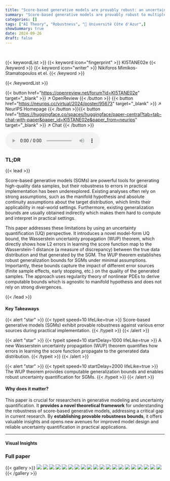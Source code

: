 ```yaml
---
title: "Score-based generative models are provably robust: an uncertainty quantification perspective"
summary: "Score-based generative models are provably robust to multiple error sources, as shown via a novel Wasserstein uncertainty propagation theorem."
categories: []
tags: ["AI Theory", "Robustness", "🏢 Université Côte d'Azur",]
showSummary: true
date: 2024-09-26
draft: false
---
```


<br>

{{< keywordList >}}
{{< keyword icon="fingerprint" >}} KI5TANE02e {{< /keyword >}}
{{< keyword icon="writer" >}} Nikiforos Mimikos-Stamatopoulos et el. {{< /keyword >}}
 
{{< /keywordList >}}

{{< button href="https://openreview.net/forum?id=KI5TANE02e" target="_blank" >}}
↗ OpenReview
{{< /button >}}
{{< button href="https://neurips.cc/virtual/2024/poster/95673" target="_blank" >}}
↗ NeurIPS Homepage
{{< /button >}}{{< button href="https://huggingface.co/spaces/huggingface/paper-central?tab=tab-chat-with-paper&paper_id=KI5TANE02e&paper_from=neurips" target="_blank" >}}
↗ Chat
{{< /button >}}



<audio controls>
    <source src="https://ai-paper-reviewer.com/KI5TANE02e/podcast.wav" type="audio/wav">
    Your browser does not support the audio element.
</audio>


### TL;DR


{{< lead >}}

Score-based generative models (SGMs) are powerful tools for generating high-quality data samples, but their robustness to errors in practical implementation has been underexplored. Existing analyses often rely on strong assumptions, such as the manifold hypothesis and absolute continuity assumptions about the target distribution, which limits their applicability in real-world settings.  Furthermore, existing generalization bounds are usually obtained indirectly which makes them hard to compute and interpret in practical settings. 

This paper addresses these limitations by using an uncertainty quantification (UQ) perspective. It introduces a novel model-form UQ bound, the Wasserstein uncertainty propagation (WUP) theorem, which directly shows how L2 errors in learning the score function map to the Wasserstein-1 distance (a measure of discrepancy) between the true data distribution and that generated by the SGM.  The WUP theorem establishes robust generalization bounds for SGMs under minimal assumptions. Importantly, these bounds capture the impact of different error sources (finite sample effects, early stopping, etc.) on the quality of the generated samples.  The approach uses regularity theory of nonlinear PDEs to derive computable bounds which is agnostic to manifold hypothesis and does not rely on strong divergences.

{{< /lead >}}


#### Key Takeaways

{{< alert "star" >}}
{{< typeit speed=10 lifeLike=true >}} Score-based generative models (SGMs) exhibit provable robustness against various error sources during practical implementation. {{< /typeit >}}
{{< /alert >}}

{{< alert "star" >}}
{{< typeit speed=10 startDelay=1000 lifeLike=true >}} A new Wasserstein uncertainty propagation (WUP) theorem quantifies how errors in learning the score function propagate to the generated data distribution. {{< /typeit >}}
{{< /alert >}}

{{< alert "star" >}}
{{< typeit speed=10 startDelay=2000 lifeLike=true >}} The WUP theorem provides computable generalization bounds and enables robust uncertainty quantification for SGMs. {{< /typeit >}}
{{< /alert >}}

#### Why does it matter?
This paper is crucial for researchers in generative modeling and uncertainty quantification.  It **provides a novel theoretical framework** for understanding the robustness of score-based generative models, addressing a critical gap in current research.  By **establishing provable robustness bounds**, it offers valuable insights and opens new avenues for improved model design and reliable uncertainty quantification in practical applications.

------
#### Visual Insights







### Full paper

{{< gallery >}}
<img src="https://ai-paper-reviewer.com/KI5TANE02e/1.png" class="grid-w50 md:grid-w33 xl:grid-w25" />
<img src="https://ai-paper-reviewer.com/KI5TANE02e/2.png" class="grid-w50 md:grid-w33 xl:grid-w25" />
<img src="https://ai-paper-reviewer.com/KI5TANE02e/3.png" class="grid-w50 md:grid-w33 xl:grid-w25" />
<img src="https://ai-paper-reviewer.com/KI5TANE02e/4.png" class="grid-w50 md:grid-w33 xl:grid-w25" />
<img src="https://ai-paper-reviewer.com/KI5TANE02e/5.png" class="grid-w50 md:grid-w33 xl:grid-w25" />
<img src="https://ai-paper-reviewer.com/KI5TANE02e/6.png" class="grid-w50 md:grid-w33 xl:grid-w25" />
<img src="https://ai-paper-reviewer.com/KI5TANE02e/7.png" class="grid-w50 md:grid-w33 xl:grid-w25" />
<img src="https://ai-paper-reviewer.com/KI5TANE02e/8.png" class="grid-w50 md:grid-w33 xl:grid-w25" />
<img src="https://ai-paper-reviewer.com/KI5TANE02e/9.png" class="grid-w50 md:grid-w33 xl:grid-w25" />
<img src="https://ai-paper-reviewer.com/KI5TANE02e/10.png" class="grid-w50 md:grid-w33 xl:grid-w25" />
<img src="https://ai-paper-reviewer.com/KI5TANE02e/11.png" class="grid-w50 md:grid-w33 xl:grid-w25" />
<img src="https://ai-paper-reviewer.com/KI5TANE02e/12.png" class="grid-w50 md:grid-w33 xl:grid-w25" />
<img src="https://ai-paper-reviewer.com/KI5TANE02e/13.png" class="grid-w50 md:grid-w33 xl:grid-w25" />
<img src="https://ai-paper-reviewer.com/KI5TANE02e/14.png" class="grid-w50 md:grid-w33 xl:grid-w25" />
<img src="https://ai-paper-reviewer.com/KI5TANE02e/15.png" class="grid-w50 md:grid-w33 xl:grid-w25" />
<img src="https://ai-paper-reviewer.com/KI5TANE02e/16.png" class="grid-w50 md:grid-w33 xl:grid-w25" />
<img src="https://ai-paper-reviewer.com/KI5TANE02e/17.png" class="grid-w50 md:grid-w33 xl:grid-w25" />
<img src="https://ai-paper-reviewer.com/KI5TANE02e/18.png" class="grid-w50 md:grid-w33 xl:grid-w25" />
<img src="https://ai-paper-reviewer.com/KI5TANE02e/19.png" class="grid-w50 md:grid-w33 xl:grid-w25" />
<img src="https://ai-paper-reviewer.com/KI5TANE02e/20.png" class="grid-w50 md:grid-w33 xl:grid-w25" />
{{< /gallery >}}